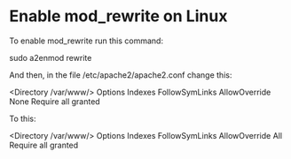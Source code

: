 # Enable mod_rewrite on Linux

To enable mod_rewrite run this command:

sudo a2enmod rewrite

And then, in the file /etc/apache2/apache2.conf change this: 

<Directory /var/www/>
        Options Indexes FollowSymLinks
        AllowOverride None
        Require all granted
</Directory>

To this:

<Directory /var/www/>
        Options Indexes FollowSymLinks
        AllowOverride All
        Require all granted
</Directory>
